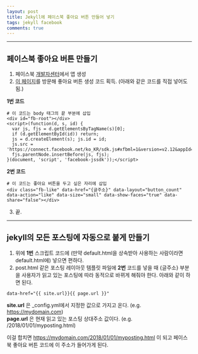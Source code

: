 ```yaml
---
layout: post
title: Jekyll에 페이스북 좋아요 버튼 만들어 넣기
tags: jekyll facebook
comments: true
---
```

  
---
  
## 페이스북 좋아요 버튼 만들기
1. 페이스북 [개발자센터](https://developers.facebook.com)에서 앱 생성
2. [이 페이지](https://developers.facebook.com/docs/plugins/like-button/)를 방문해 좋아요 버튼 생성 코드 획득. (아래와 같은 코드를 직접 넣어도 됨.)

**1번 코드**
~~~
# 이 코드는 body 태그의 끝 부분에 삽입
<div id="fb-root"></div>
<script>(function(d, s, id) {
  var js, fjs = d.getElementsByTagName(s)[0];
  if (d.getElementById(id)) return;
  js = d.createElement(s); js.id = id;
  js.src = 'https://connect.facebook.net/ko_KR/sdk.js#xfbml=1&version=v2.12&appId=123456789098765&autoLogAppEvents=1';
  fjs.parentNode.insertBefore(js, fjs);
}(document, 'script', 'facebook-jssdk'));</script>
~~~
  
**2번 코드**
~~~
# 이 코드는 좋아요 버튼을 두고 싶은 자리에 삽입
<div class="fb-like" data-href="{글주소}" data-layout="button_count" data-action="like" data-size="small" data-show-faces="true" data-share="false"></div>
~~~
  
3. 끝.

---
  
## jekyll의 모든 포스팅에 자동으로 붙게 만들기
1. 위에 **1번** 스크립트 코드에 (만약 default.html을 상속받아 사용하는 사람이라면 default.html에) 넣으면 편하다.
2. post.html 같은 포스팅 레이아웃 템플릿 파일에 **2번** 코드를 넣을 때 {글주소} 부분을 사용자가 읽고 있는 포스팅에 따라 동적으로 바뀌게 해줘야 한다. 아래와 같이 하면 된다.
~~~
data-href="{{ site.url}}{{ page.url }}"
~~~
  
**site.url** 은 _config.yml에서 지정한 값으로 가지고 온다. (e.g. https://mydomain.com)  
**page.url** 은 현재 읽고 있는 포스팅 상대주소 값이다. (e.g. /2018/01/01/myposting.html)
  
이걸 합치면 https://mydomain.com/2018/01/01/myposting.html 이 되고 페이스북 좋아요 버튼 코드에 이 주소가 들어가게 된다.
